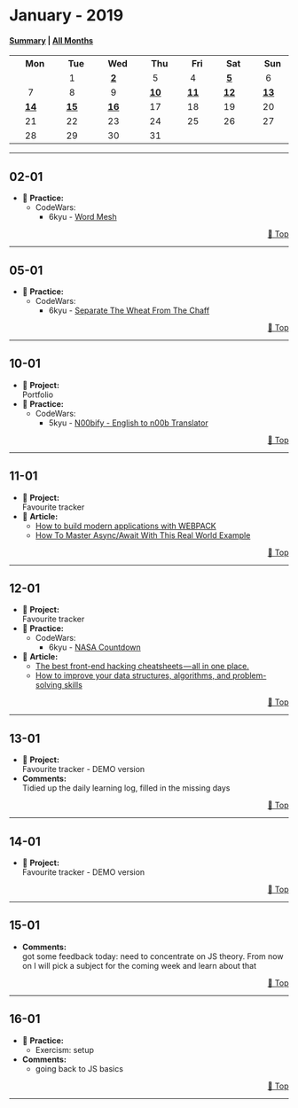 # January - 2019

#### [Summary](https://github.com/jpacsai/LearningPath/blob/master/Daily-log/2019/January/README.md) | [All Months](https://github.com/jpacsai/LearningPath/blob/master/Daily-log/README.md)

<table align="center">
        <tr>
            <th><img width=15/>Mon<img width=15/></th>
            <th><img width=15/>Tue<img width=15/></th> 
            <th><img width=15/>Wed<img width=15/></th>
            <th><img width=15/>Thu<img width=15/></th>
            <th><img width=15/>Fri<img width=15/></th>
            <th><img width=15/>Sat<img width=15/></th>
            <th><img width=15/>Sun<img width=15/></th>
        </tr>
        <tr>
            <td></td>
            <td align="center">1</td>
            <td align="center"><a href="#02-01"><b>2</b></a></td>
            <td align="center">5</td>
            <td align="center">4</td>
            <td align="center"><a href="#05-01"><b>5</b></a></td>
            <td align="center">6</td>
        </tr>
        <tr>
            <td align="center">7</td>
            <td align="center">8</td>
            <td align="center">9</td>
            <td align="center"><a href="#10-01"><b>10</b></a></td>
            <td align="center"><a href="#11-01"><b>11</b></a></td>
            <td align="center"><a href="#12-01"><b>12</b></a></td>
            <td align="center"><a href="#13-01"><b>13</b></a></td>
        </tr>
        <tr>
            <td align="center"><a href="#14-01"><b>14</b></a></td>
            <td align="center"><a href="#15-01"><b>15</b></a></td>
            <td align="center"><a href="#16-01"><b>16</b></a></td>
            <td align="center">17</td>
            <td align="center">18</td>
            <td align="center">19</td>
            <td align="center">20</td>
        </tr>
        <tr>
            <td align="center">21</td>
            <td align="center">22</td>
            <td align="center">23</td>
            <td align="center">24</td>
            <td align="center">25</td>
            <td align="center">26</td>
            <td align="center">27</td>
        </tr>
        <tr>
            <td align="center">28</td>
            <td align="center">29</td>
            <td align="center">30</td>
            <td align="center">31</td>
            <td></td>
            <td></td>
            <td></td>
        </tr>
</table>

<!--
Template:
## **01-01**  
   - 🔨 **Project:**  
   - 💪 **Practice:**  
   - 📚 **Course:**  
   - 📘 **Book:**  
   - 📰 **Article:**  
   - 📺 **Video:**  
   - ⚔️ **Challenge:**  
   - **Comments:**  
      
   <p dir='rtl'> <a href='#january---2019'>Top 🔼</a> </p> 
   
***
-->

***

## **02-01**  

   - 💪 **Practice:** 
       - CodeWars:
           - 6kyu - [Word Mesh](https://github.com/jpacsai/codeWars/blob/master/6kyu/WordMesh.js)

<p dir='rtl'> <a href='#january---2019'>Top 🔼</a> </p> 

***

## **05-01**  

   - 💪 **Practice:** 
       - CodeWars:
           - 6kyu - [Separate The Wheat From The Chaff](https://github.com/jpacsai/codeWars/blob/master/6kyu/SeparateChaff.js)

<p dir='rtl'> <a href='#january---2019'>Top 🔼</a> </p> 

***

## **10-01**  

   - 🔨 **Project:**  
         Portfolio
   - 💪 **Practice:** 
       - CodeWars:
           - 5kyu - [N00bify - English to n00b Translator](https://github.com/jpacsai/codeWars/blob/master/5kyu/N00bify.js)

<p dir='rtl'> <a href='#january---2019'>Top 🔼</a> </p> 

***

## **11-01**  

   - 🔨 **Project:**  
        Favourite tracker
   - 📰 **Article:**  
        - [How to build modern applications with WEBPACK](https://medium.freecodecamp.org/how-to-build-modern-applications-with-webpack-c81ccf6dd54f)
        - [How To Master Async/Await With This Real World Example](https://medium.freecodecamp.org/how-to-master-async-await-with-this-real-world-example-19107e7558ad)

<p dir='rtl'> <a href='#january---2019'>Top 🔼</a> </p> 

***

## **12-01**  

   - 🔨 **Project:**  
        Favourite tracker
   - 💪 **Practice:** 
       - CodeWars:
           - 6kyu - [NASA Countdown](https://github.com/jpacsai/codeWars/blob/master/6kyu/NASAcount.js)
   - 📰 **Article:**  
        - [The best front-end hacking cheatsheets — all in one place.](https://medium.freecodecamp.org/modern-frontend-hacking-cheatsheets-df9c2566c72a)
        - [How to improve your data structures, algorithms, and problem-solving skills](https://medium.freecodecamp.org/how-to-improve-your-data-structures-algorithms-and-problem-solving-skills-af50971cba60)

<p dir='rtl'> <a href='#january---2019'>Top 🔼</a> </p> 

***

## **13-01**  
   - 🔨 **Project:**  
        Favourite tracker - DEMO version
   - **Comments:**  
        Tidied up the daily learning log, filled in the missing days
      
   <p dir='rtl'> <a href='#january---2019'>Top 🔼</a> </p> 
   
***

## **14-01**  
   - 🔨 **Project:**  
        Favourite tracker - DEMO version
      
   <p dir='rtl'> <a href='#january---2019'>Top 🔼</a> </p> 
   
***

## **15-01**  
   - **Comments:**  
        got some feedback today: need to concentrate on JS theory. From now on I will pick a subject for the coming week and learn about that
      
   <p dir='rtl'> <a href='#january---2019'>Top 🔼</a> </p> 
   
***

## **16-01**  
   - 💪 **Practice:** 
        - Exercism: setup
   - **Comments:**
        - going back to JS basics
      
   <p dir='rtl'> <a href='#january---2019'>Top 🔼</a> </p> 
   
***
